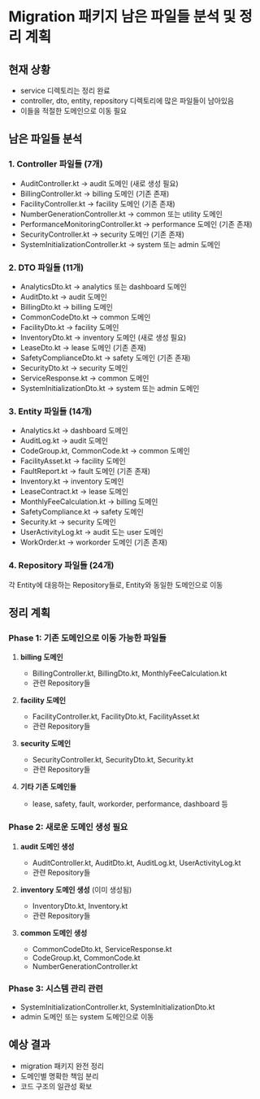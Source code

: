 # Migration 패키지 남은 파일들 분석 및 정리 계획

## 현재 상황
- service 디렉토리는 정리 완료
- controller, dto, entity, repository 디렉토리에 많은 파일들이 남아있음
- 이들을 적절한 도메인으로 이동 필요

## 남은 파일들 분석

### 1. Controller 파일들 (7개)
- AuditController.kt → audit 도메인 (새로 생성 필요)
- BillingController.kt → billing 도메인 (기존 존재)
- FacilityController.kt → facility 도메인 (기존 존재)
- NumberGenerationController.kt → common 또는 utility 도메인
- PerformanceMonitoringController.kt → performance 도메인 (기존 존재)
- SecurityController.kt → security 도메인 (기존 존재)
- SystemInitializationController.kt → system 또는 admin 도메인

### 2. DTO 파일들 (11개)
- AnalyticsDto.kt → analytics 또는 dashboard 도메인
- AuditDto.kt → audit 도메인
- BillingDto.kt → billing 도메인
- CommonCodeDto.kt → common 도메인
- FacilityDto.kt → facility 도메인
- InventoryDto.kt → inventory 도메인 (새로 생성 필요)
- LeaseDto.kt → lease 도메인 (기존 존재)
- SafetyComplianceDto.kt → safety 도메인 (기존 존재)
- SecurityDto.kt → security 도메인
- ServiceResponse.kt → common 도메인
- SystemInitializationDto.kt → system 또는 admin 도메인

### 3. Entity 파일들 (14개)
- Analytics.kt → dashboard 도메인
- AuditLog.kt → audit 도메인
- CodeGroup.kt, CommonCode.kt → common 도메인
- FacilityAsset.kt → facility 도메인
- FaultReport.kt → fault 도메인 (기존 존재)
- Inventory.kt → inventory 도메인
- LeaseContract.kt → lease 도메인
- MonthlyFeeCalculation.kt → billing 도메인
- SafetyCompliance.kt → safety 도메인
- Security.kt → security 도메인
- UserActivityLog.kt → audit 도는 user 도메인
- WorkOrder.kt → workorder 도메인 (기존 존재)

### 4. Repository 파일들 (24개)
각 Entity에 대응하는 Repository들로, Entity와 동일한 도메인으로 이동

## 정리 계획

### Phase 1: 기존 도메인으로 이동 가능한 파일들
1. **billing 도메인**
   - BillingController.kt, BillingDto.kt, MonthlyFeeCalculation.kt
   - 관련 Repository들

2. **facility 도메인**
   - FacilityController.kt, FacilityDto.kt, FacilityAsset.kt
   - 관련 Repository들

3. **security 도메인**
   - SecurityController.kt, SecurityDto.kt, Security.kt
   - 관련 Repository들

4. **기타 기존 도메인들**
   - lease, safety, fault, workorder, performance, dashboard 등

### Phase 2: 새로운 도메인 생성 필요
1. **audit 도메인 생성**
   - AuditController.kt, AuditDto.kt, AuditLog.kt, UserActivityLog.kt
   - 관련 Repository들

2. **inventory 도메인 생성** (이미 생성됨)
   - InventoryDto.kt, Inventory.kt
   - 관련 Repository들

3. **common 도메인 생성**
   - CommonCodeDto.kt, ServiceResponse.kt
   - CodeGroup.kt, CommonCode.kt
   - NumberGenerationController.kt

### Phase 3: 시스템 관리 관련
- SystemInitializationController.kt, SystemInitializationDto.kt
- admin 도메인 또는 system 도메인으로 이동

## 예상 결과
- migration 패키지 완전 정리
- 도메인별 명확한 책임 분리
- 코드 구조의 일관성 확보